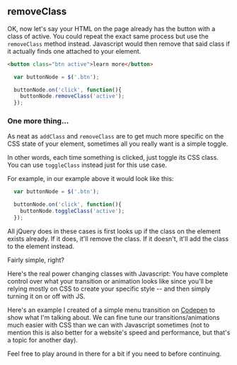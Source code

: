 ## removeClass

OK, now let's say your HTML on the page already has the button with a class of active. You could repeat the exact same process but use the `removeClass` method instead. Javascript would then remove that said class if it actually finds one attached to your element.

~~~html
<button class="btn active">learn more</button>
~~~

~~~~js
  var buttonNode = $('.btn');

  buttonNode.on('click', function(){
    buttonNode.removeClass('active');
  });
~~~~

### One more thing...
As neat as `addClass` and `removeClass` are to get much more specific on the CSS state of your element, sometimes all you really want is a simple toggle.

In other words, each time something is clicked, just toggle its CSS class. You can use `toggleClass` instead just for this use case.

For example, in our example above it would look like this:

~~~~js
  var buttonNode = $('.btn');

  buttonNode.on('click', function(){
    buttonNode.toggleClass('active');
  });
~~~~

All jQuery does in these cases is first looks up if the class on the element exists already. If it does, it'll remove the class. If it doesn't, it'll add the class to the element instead.

Fairly simple, right?

Here's the real power changing classes with Javascript: You have complete control over what your transition or animation looks like since you'll be relying mostly on CSS to create your specific style -- and then simply turning it on or off with JS.

Here's an example I created of a simple menu transition on [Codepen](https://codepen.io/johnludena/pen/VwmzGxj) to show what I'm talking about. We can fine tune our transitions/animations much easier with CSS than we can with Javascript sometimes (not to mention this is also better for a website's speed and performance, but that's a topic for another day).

Feel free to play around in there for a bit if you need to before continuing.

